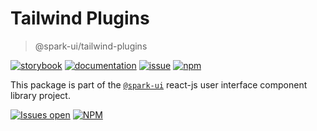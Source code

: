 # Tailwind Plugins
> @spark-ui/tailwind-plugins

[![storybook](https://img.shields.io/badge/storybook-black?logo=storybook)](https://sparkui.vercel.app/?path=/docs/utils-tailwind-plugins-index--docs)
[![documentation](https://img.shields.io/badge/documentation-black?logo=googledocs)](https://sparkui-adv.vercel.app/docs/utils/tailwind-plugins)
[![issue](https://img.shields.io/badge/report%20a%20bug-black?logo=openbugbounty&logoColor=red)](https://github.com/adevinta/spark/issues/new?&projects=4&template=bug-report.yml&assignees=&labels=util,tailwind-plugins)
[![npm](https://img.shields.io/npm/dt/%40spark-ui/tailwind-plugins?logo=npm&labelColor=black)](https://www.npmjs.com/package/@spark-ui/tailwind-plugins)


This package is part of the [`@spark-ui`](https://github.com/adevinta/spark) react-js user interface component library project.

[![Issues open](https://img.shields.io/github/issues-search/adevinta/spark?query=is%3Aopen%20label%3Autil%20label%3Atailwind-plugins&logo=openbugbounty&logoColor=red&label=issues%20open&color=red)](https://github.com/adevinta/spark/issues?q=is%3Aopen+label%3Autil+label%3Atailwind-plugins)
[![NPM](https://img.shields.io/npm/l/%40spark-ui%2Ftailwind-plugins)](https://github.com/adevinta/spark/blob/main/packages/utils/tailwind-plugins/LICENSE.md)
